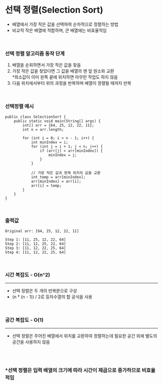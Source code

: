 # 선택 정렬(Selection Sort)

- 배열에서 가장 작은 값을 선택하여 순차적으로 정렬하는 방법 
- 비교적 작은 배열에 적합하며, 큰 배열에는 비효율적임

<br>

### 선택 정렬 알고리즘 동작 단계
1. 배열을 순회하면서 가장 작은 값을 찾음
2. 가장 작은 값을 찾았다면 그 값을 배열의 맨 앞 원소와 교환
<br>*최소값이 이미 왼쪽 끝에 위치하면 아무런 작업도 하지 않음
3. 다음 위치에서부터 위의 과정을 반복하며 배열이 정렬될 때까지 반복

<br>

### 선택정렬 예시

```
public class SelectionSort {
    public static void main(String[] args) {
        int[] arr = {64, 25, 12, 22, 11};
        int n = arr.length;

        for (int i = 0; i < n - 1; i++) {
            int minIndex = i;
            for (int j = i + 1; j < n; j++) {
                if (arr[j] < arr[minIndex]) {
                    minIndex = j;
                }
            }

            // 가장 작은 값과 현재 위치의 값을 교환
            int temp = arr[minIndex];
            arr[minIndex] = arr[i];
            arr[i] = temp;
        }
    }
}

```

<br>

### 출력값

```
Original arr: [64, 25, 12, 22, 11]

Step 1: [11, 25, 12, 22, 64]
Step 2: [11, 12, 25, 22, 64]
Step 3: [11, 12, 22, 25, 64]
Step 4: [11, 12, 22, 25, 64]
```

<br>

### 시간 복잡도 - O(n^2)
<hr>

- 선택 정렬은 두 개의 반복문으로 구성
- (n * (n - 1)) / 2로 등차수열의 합 공식을 사용 

<br>

### 공간 복잡도 - O(1)
<hr>

- 선택 정렬은 주어진 배열에서 위치를 교환하여 정렬하는데 필요한 공간 외에 별도의 공간을 사용하지 않음 

<br><br>

### *선택 정렬은 입력 배열의 크기에 따라 시간이 제곱으로 증가하므로 비효율적임

